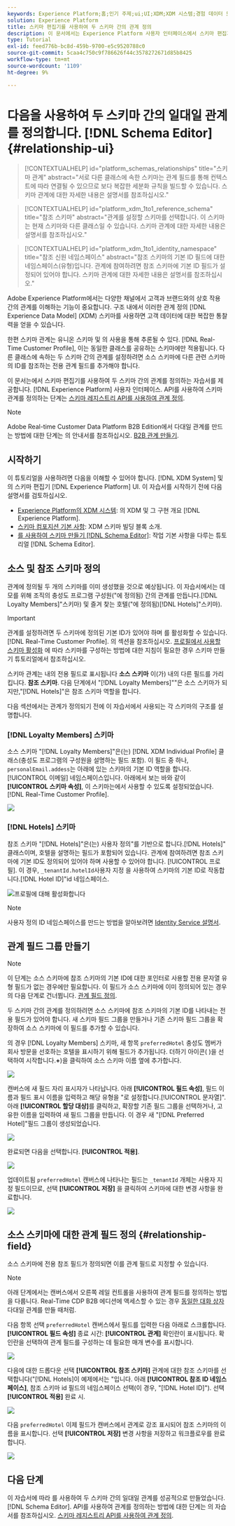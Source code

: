 ```yaml
---
keywords: Experience Platform;홈;인기 주제;ui;UI;XDM;XDM 시스템;경험 데이터 모델;경험 데이터 모델;경험 데이터 모델;경험 데이터 모델;데이터 모델;데이터 모델;스키마 편집기;스키마;스키마;스키마;스키마;스키마;스키마;스키마;생성;관계;관계;참조;참조;
solution: Experience Platform
title: 스키마 편집기를 사용하여 두 스키마 간의 관계 정의
description: 이 문서에서는 Experience Platform 사용자 인터페이스에서 스키마 편집기를 사용하여 두 스키마 간의 관계를 정의하는 자습서를 제공합니다.
type: Tutorial
exl-id: feed776b-bc8d-459b-9700-e5c9520788c0
source-git-commit: 5caa4c750c9f786626f44c3578272671d85b8425
workflow-type: tm+mt
source-wordcount: '1109'
ht-degree: 9%

---
```


# 다음을 사용하여 두 스키마 간의 일대일 관계를 정의합니다. [!DNL Schema Editor] {#relationship-ui}

>[!CONTEXTUALHELP]
>id="platform_schemas_relationships"
>title="스키마 관계"
>abstract="서로 다른 클래스에 속한 스키마는 관계 필드를 통해 컨텍스트에 따라 연결될 수 있으므로 보다 복잡한 세분화 규칙을 빌드할 수 있습니다. 스키마 관계에 대한 자세한 내용은 설명서를 참조하십시오."

>[!CONTEXTUALHELP]
>id="platform_xdm_1to1_reference_schema"
>title="참조 스키마"
>abstract="관계를 설정할 스키마를 선택합니다. 이 스키마는 현재 스키마와 다른 클래스일 수 있습니다. 스키마 관계에 대한 자세한 내용은 설명서를 참조하십시오."

>[!CONTEXTUALHELP]
>id="platform_xdm_1to1_identity_namespace"
>title="참조 신원 네임스페이스"
>abstract="참조 스키마의 기본 ID 필드에 대한 네임스페이스(유형)입니다. 관계에 참여하려면 참조 스키마에 기본 ID 필드가 설정되어 있어야 합니다. 스키마 관계에 대한 자세한 내용은 설명서를 참조하십시오."

Adobe Experience Platform에서는 다양한 채널에서 고객과 브랜드와의 상호 작용 간의 관계를 이해하는 기능이 중요합니다. 구조 내에서 이러한 관계 정의 [!DNL Experience Data Model] (XDM) 스키마를 사용하면 고객 데이터에 대한 복잡한 통찰력을 얻을 수 있습니다.

한편 스키마 관계는 유니온 스키마 및 의 사용을 통해 추론될 수 있다. [!DNL Real-Time Customer Profile], 이는 동일한 클래스를 공유하는 스키마에만 적용됩니다. 다른 클래스에 속하는 두 스키마 간의 관계를 설정하려면 소스 스키마에 다른 관련 스키마의 ID를 참조하는 전용 관계 필드를 추가해야 합니다.

이 문서는에서 스키마 편집기를 사용하여 두 스키마 간의 관계를 정의하는 자습서를 제공합니다. [!DNL Experience Platform] 사용자 인터페이스. API를 사용하여 스키마 관계를 정의하는 단계는 [스키마 레지스트리 API를 사용하여 관계 정의](relationship-api.md).

>[!NOTE]
>
>Adobe Real-time Customer Data Platform B2B Edition에서 다대일 관계를 만드는 방법에 대한 단계는 의 안내서를 참조하십시오. [B2B 관계 만들기](./relationship-b2b.md).

## 시작하기

이 튜토리얼을 사용하려면 다음을 이해할 수 있어야 합니다. [!DNL XDM System] 및 의 스키마 편집기 [!DNL Experience Platform] UI. 이 자습서를 시작하기 전에 다음 설명서를 검토하십시오.

* [Experience Platform의 XDM 시스템](../home.md): 의 XDM 및 그 구현 개요 [!DNL Experience Platform].
* [스키마 컴포지션 기본 사항](../schema/composition.md): XDM 스키마 빌딩 블록 소개.
* [를 사용하여 스키마 만들기 [!DNL Schema Editor]](create-schema-ui.md): 작업 기본 사항을 다루는 튜토리얼 [!DNL Schema Editor].

## 소스 및 참조 스키마 정의

관계에 정의될 두 개의 스키마를 이미 생성했을 것으로 예상됩니다. 이 자습서에서는 데모를 위해 조직의 충성도 프로그램 구성원(&quot;에 정의됨) 간의 관계를 만듭니다.[!DNL Loyalty Members]&quot;스키마) 및 즐겨 찾는 호텔(&quot;에 정의됨)[!DNL Hotels]&quot;스키마).

>[!IMPORTANT]
>
>관계를 설정하려면 두 스키마에 정의된 기본 ID가 있어야 하며 를 활성화할 수 있습니다. [!DNL Real-Time Customer Profile]. 의 섹션을 참조하십시오. [프로필에서 사용할 스키마 활성화](./create-schema-ui.md#profile) 에 따라 스키마를 구성하는 방법에 대한 지침이 필요한 경우 스키마 만들기 튜토리얼에서 참조하십시오.

스키마 관계는 내의 전용 필드로 표시됩니다 **소스 스키마** 이(가) 내의 다른 필드를 가리킵니다. **참조 스키마**. 다음 단계에서 &quot;[!DNL Loyalty Members]&quot;&quot;은 소스 스키마가 되지만,&quot;[!DNL Hotels]&quot;은 참조 스키마 역할을 합니다.

다음 섹션에서는 관계가 정의되기 전에 이 자습서에서 사용되는 각 스키마의 구조를 설명합니다.

### [!DNL Loyalty Members] 스키마

소스 스키마 &quot;[!DNL Loyalty Members]&quot;은(는) [!DNL XDM Individual Profile] 클래스(충성도 프로그램의 구성원을 설명하는 필드 포함). 이 필드 중 하나, `personalEmail.addess`는 아래에 있는 스키마의 기본 ID 역할을 합니다. [!UICONTROL 이메일] 네임스페이스입니다. 아래에서 보는 바와 같이 **[!UICONTROL 스키마 속성]**, 이 스키마는에서 사용할 수 있도록 설정되었습니다. [!DNL Real-Time Customer Profile].

![](../images/tutorials/relationship/loyalty-members.png)

### [!DNL Hotels] 스키마

참조 스키마 &quot;[!DNL Hotels]&quot;은(는) 사용자 정의&quot;를 기반으로 합니다.[!DNL Hotels]&quot; 클래스이며, 호텔을 설명하는 필드가 포함되어 있습니다. 관계에 참여하려면 참조 스키마에 기본 ID도 정의되어 있어야 하며 사용할 수 있어야 합니다. [!UICONTROL 프로필]. 이 경우, `_tenantId.hotelId`사용자 지정 을 사용하여 스키마의 기본 ID로 작동합니다.[!DNL Hotel ID]&quot;id 네임스페이스.

![프로필](../images/tutorials/relationship/hotels.png)에 대해 활성화합니다

>[!NOTE]
>
>사용자 정의 ID 네임스페이스를 만드는 방법을 알아보려면 [Identity Service 설명서](../../identity-service/namespaces.md#manage-namespaces).

## 관계 필드 그룹 만들기

>[!NOTE]
>
>이 단계는 소스 스키마에 참조 스키마의 기본 ID에 대한 포인터로 사용할 전용 문자열 유형 필드가 없는 경우에만 필요합니다. 이 필드가 소스 스키마에 이미 정의되어 있는 경우 의 다음 단계로 건너뜁니다. [관계 필드 정의](#relationship-field).

두 스키마 간의 관계를 정의하려면 소스 스키마에 참조 스키마의 기본 ID를 나타내는 전용 필드가 있어야 합니다. 새 스키마 필드 그룹을 만들거나 기존 스키마 필드 그룹을 확장하여 소스 스키마에 이 필드를 추가할 수 있습니다.

의 경우 [!DNL Loyalty Members] 스키마, 새 항목 `preferredHotel` 충성도 멤버가 회사 방문을 선호하는 호텔을 표시하기 위해 필드가 추가됩니다. 더하기 아이콘( )을 선택하여 시작합니다.**+**)을 클릭하여 소스 스키마 이름 옆에 추가합니다.

![](../images/tutorials/relationship/loyalty-add-field.png)

캔버스에 새 필드 자리 표시자가 나타납니다. 아래 **[!UICONTROL 필드 속성]**, 필드 이름과 필드 표시 이름을 입력하고 해당 유형을 &quot;로 설정합니다.[!UICONTROL 문자열]&quot;. 아래 **[!UICONTROL 할당 대상]**&#x200B;를 클릭하고, 확장할 기존 필드 그룹을 선택하거나, 고유한 이름을 입력하여 새 필드 그룹을 만듭니다. 이 경우 새 &quot;[!DNL Preferred Hotel]&quot;필드 그룹이 생성되었습니다.

![](../images/tutorials/relationship/relationship-field-details.png)

완료되면 다음을 선택합니다. **[!UICONTROL 적용]**.

![](../images/tutorials/relationship/relationship-field-apply.png)

업데이트됨 `preferredHotel` 캔버스에 나타나는 필드는 `_tenantId` 개체는 사용자 지정 필드이므로, 선택 **[!UICONTROL 저장]** 을 클릭하여 스키마에 대한 변경 사항을 완료합니다.

![](../images/tutorials/relationship/relationship-field-save.png)

## 소스 스키마에 대한 관계 필드 정의 {#relationship-field}

소스 스키마에 전용 참조 필드가 정의되면 이를 관계 필드로 지정할 수 있습니다.

>[!NOTE]
>
>아래 단계에서는 캔버스에서 오른쪽 레일 컨트롤을 사용하여 관계 필드를 정의하는 방법을 다룹니다. Real-Time CDP B2B 에디션에 액세스할 수 있는 경우 [동일한 대화 상자](./relationship-b2b.md#relationship-field) 다대일 관계를 만들 때처럼.

다음 항목 선택 `preferredHotel` 캔버스에서 필드를 입력한 다음 아래로 스크롤합니다. **[!UICONTROL 필드 속성]** 종료 시간: **[!UICONTROL 관계]** 확인란이 표시됩니다. 확인란을 선택하여 관계 필드를 구성하는 데 필요한 매개 변수를 표시합니다.

![](../images/tutorials/relationship/relationship-checkbox.png)

다음에 대한 드롭다운 선택 **[!UICONTROL 참조 스키마]** 관계에 대한 참조 스키마를 선택합니다(&quot;[!DNL Hotels]이 예제에서는 &quot;입니다. 아래 **[!UICONTROL 참조 ID 네임스페이스]**, 참조 스키마 id 필드의 네임스페이스 선택(이 경우, &quot;[!DNL Hotel ID]&quot;). 선택 **[!UICONTROL 적용]** 완료 시.

![](../images/tutorials/relationship/reference-schema-id-namespace.png)

다음 `preferredHotel` 이제 필드가 캔버스에서 관계로 강조 표시되어 참조 스키마의 이름을 표시합니다. 선택 **[!UICONTROL 저장]** 변경 사항을 저장하고 워크플로우를 완료합니다.

![](../images/tutorials/relationship/relationship-save.png)

## 다음 단계

이 자습서에 따라 를 사용하여 두 스키마 간의 일대일 관계를 성공적으로 만들었습니다. [!DNL Schema Editor]. API를 사용하여 관계를 정의하는 방법에 대한 단계는 의 자습서를 참조하십시오. [스키마 레지스트리 API를 사용하여 관계 정의](relationship-api.md).
